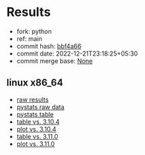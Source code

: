 # Results

- fork: python
- ref: main
- commit hash: [bbf4a66](https://github.com/python/cpython/commit/bbf4a66)
- commit date: 2022-12-21T23:18:25+05:30
- commit merge base: [None](https://github.com/python/cpython/commit/None)

## linux x86_64

- [raw results](bm-20221221-linux-x86_64-python-main-3.12.0a3+-bbf4a66.json)
- [pystats raw data](bm-20221221-linux-x86_64-python-main-3.12.0a3+-bbf4a66-pystats.json)
- [pystats table](bm-20221221-linux-x86_64-python-main-3.12.0a3+-bbf4a66-pystats.md)
- [table vs. 3.10.4](bm-20221221-linux-x86_64-python-main-3.12.0a3+-bbf4a66-vs-3.10.4.md)
- [plot vs. 3.10.4](bm-20221221-linux-x86_64-python-main-3.12.0a3+-bbf4a66-vs-3.10.4.png)
- [table vs. 3.11.0](bm-20221221-linux-x86_64-python-main-3.12.0a3+-bbf4a66-vs-3.11.0.md)
- [plot vs. 3.11.0](bm-20221221-linux-x86_64-python-main-3.12.0a3+-bbf4a66-vs-3.11.0.png)

